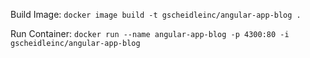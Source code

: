 Build Image: `docker image build -t gscheidleinc/angular-app-blog .`

Run Container: `docker run --name angular-app-blog -p 4300:80 -i gscheidleinc/angular-app-blog`

